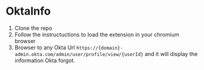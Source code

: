 # OktaInfo

1. Clone the repo
2. Follow the instructuctions to load the extension in your chromium browser
3. Browser to any Okta Url `https://{domain}-admin.okta.com/admin/user/profile/view/{userId}` and it will display the information Okta forgot.